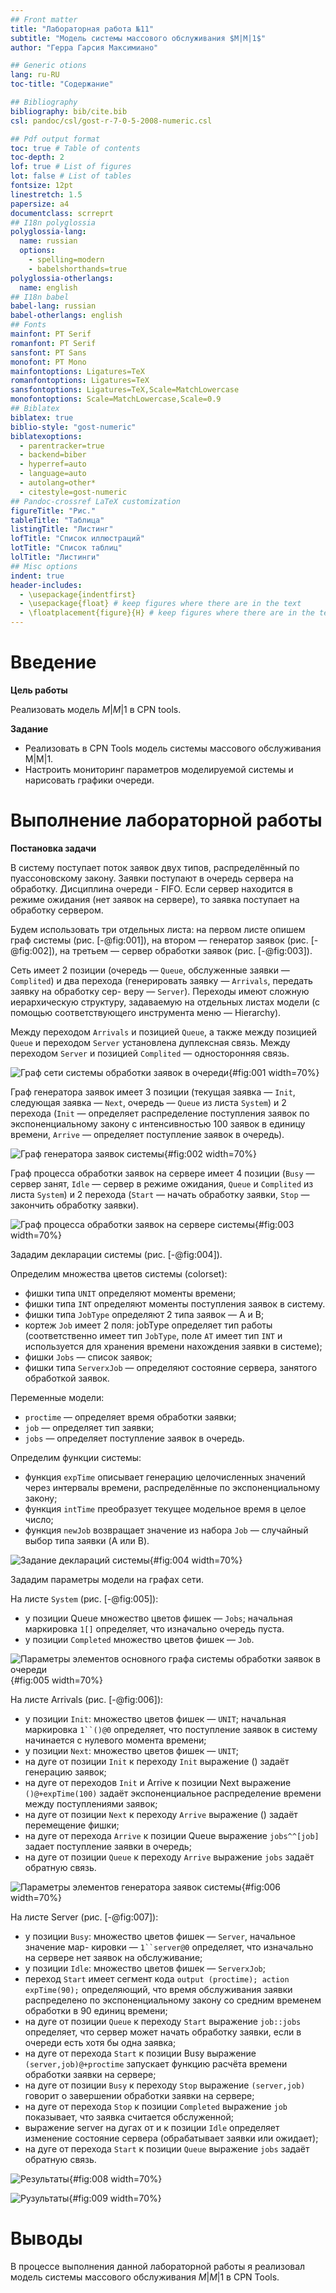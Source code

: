 ```yaml
---
## Front matter
title: "Лабораторная работа №11"
subtitle: "Модель системы массового обслуживания $M|M|1$"
author: "Герра Гарсия Максимиано"

## Generic otions
lang: ru-RU
toc-title: "Содержание"

## Bibliography
bibliography: bib/cite.bib
csl: pandoc/csl/gost-r-7-0-5-2008-numeric.csl

## Pdf output format
toc: true # Table of contents
toc-depth: 2
lof: true # List of figures
lot: false # List of tables
fontsize: 12pt
linestretch: 1.5
papersize: a4
documentclass: scrreprt
## I18n polyglossia
polyglossia-lang:
  name: russian
  options:
	- spelling=modern
	- babelshorthands=true
polyglossia-otherlangs:
  name: english
## I18n babel
babel-lang: russian
babel-otherlangs: english
## Fonts
mainfont: PT Serif
romanfont: PT Serif
sansfont: PT Sans
monofont: PT Mono
mainfontoptions: Ligatures=TeX
romanfontoptions: Ligatures=TeX
sansfontoptions: Ligatures=TeX,Scale=MatchLowercase
monofontoptions: Scale=MatchLowercase,Scale=0.9
## Biblatex
biblatex: true
biblio-style: "gost-numeric"
biblatexoptions:
  - parentracker=true
  - backend=biber
  - hyperref=auto
  - language=auto
  - autolang=other*
  - citestyle=gost-numeric
## Pandoc-crossref LaTeX customization
figureTitle: "Рис."
tableTitle: "Таблица"
listingTitle: "Листинг"
lofTitle: "Список иллюстраций"
lotTitle: "Список таблиц"
lolTitle: "Листинги"
## Misc options
indent: true
header-includes:
  - \usepackage{indentfirst}
  - \usepackage{float} # keep figures where there are in the text
  - \floatplacement{figure}{H} # keep figures where there are in the text
---
```


# Введение

**Цель работы**

Реализовать модель $M|M|1$ в CPN tools.

**Задание**

- Реализовать в CPN Tools модель системы массового обслуживания M|M|1.
- Настроить мониторинг параметров моделируемой системы и нарисовать графики очереди.

# Выполнение лабораторной работы

**Постановка задачи**

В систему поступает поток заявок двух типов, распределённый по пуассоновскому
закону. Заявки поступают в очередь сервера на обработку. Дисциплина очереди -
FIFO. Если сервер находится в режиме ожидания (нет заявок на сервере), то заявка
поступает на обработку сервером.

Будем использовать три отдельных листа: на первом листе опишем граф системы
(рис. [-@fig:001]), на втором — генератор заявок (рис. [-@fig:002]), на третьем — сервер обработки
заявок (рис. [-@fig:003]).

Сеть имеет 2 позиции (очередь — `Queue`, обслуженные заявки — `Complited`)
и два перехода (генерировать заявку — `Arrivals`, передать заявку на обработку сер-
веру — `Server`). Переходы имеют сложную иерархическую структуру, задаваемую
на отдельных листах модели (с помощью соответствующего инструмента меню —
Hierarchy).

Между переходом `Arrivals` и позицией `Queue`, а также между позицией `Queue`
и переходом `Server` установлена дуплексная связь. Между переходом `Server` и позицией `Complited` — односторонняя связь.

![Граф сети системы обработки заявок в очереди](image/1.png){#fig:001 width=70%}

Граф генератора заявок имеет 3 позиции (текущая заявка — `Init`, следующая
заявка — `Next`, очередь — `Queue` из листа `System`) и 2 перехода (`Init` — определяет
распределение поступления заявок по экспоненциальному закону с интенсивностью
100 заявок в единицу времени, `Arrive` — определяет поступление заявок в очередь).

![Граф генератора заявок системы](image/2.png){#fig:002 width=70%}

Граф процесса обработки заявок на сервере имеет 4 позиции (`Busy` — сервер
занят, `Idle` — сервер в режиме ожидания, `Queue` и `Complited` из листа `System`) и 2
перехода (`Start` — начать обработку заявки, `Stop` — закончить обработку заявки).

![Граф процесса обработки заявок на сервере системы](image/3.png){#fig:003 width=70%}

Зададим декларации системы (рис. [-@fig:004]).

Определим множества цветов системы (colorset):

- фишки типа `UNIT` определяют моменты времени;
- фишки типа `INT` определяют моменты поступления заявок в систему.
- фишки типа `JobType` определяют 2 типа заявок — A и B;
- кортеж `Job` имеет 2 поля: jobType определяет тип работы (соответственно имеет тип `JobType`, поле `AT` имеет тип `INT` и используется для хранения времени нахождения заявки в системе);
- фишки `Jobs` — список заявок;
- фишки типа `ServerxJob` — определяют состояние сервера, занятого обработкой
заявок.

Переменные модели:

- `proctime` — определяет время обработки заявки;
- `job` — определяет тип заявки;
- `jobs` — определяет поступление заявок в очередь.

Определим функции системы:

- функция `expTime` описывает генерацию целочисленных значений через интервалы времени, распределённые по экспоненциальному закону;
- функция `intTime` преобразует текущее модельное время в целое число;
- функция `newJob` возвращает значение из набора `Job` — случайный выбор типа
заявки (A или B).

![Задание деклараций системы](image/4.png){#fig:004 width=70%}

Зададим параметры модели на графах сети.

На листе `System` (рис. [-@fig:005]):

- у позиции Queue множество цветов фишек — `Jobs`; начальная маркировка `1[]`
определяет, что изначально очередь пуста.
- у позиции `Completed` множество цветов фишек — `Job`.

![Параметры элементов основного графа системы обработки заявок в очереди](image/5.png){#fig:005 width=70%}

На листе Arrivals (рис. [-@fig:006]):

- у позиции `Init`: множество цветов фишек — `UNIT`; начальная маркировка `1``()@0`
определяет, что поступление заявок в систему начинается с нулевого момента
времени;
- у позиции `Next`: множество цветов фишек — `UNIT`;
- на дуге от позиции `Init` к переходу `Init` выражение () задаёт генерацию заявок;
- на дуге от переходов `Init` и Arrive к позиции Next выражение
`()@+expTime(100)` задаёт экспоненциальное распределение времени между
поступлениями заявок;
- на дуге от позиции `Next` к переходу `Arrive` выражение () задаёт перемещение
фишки;
- на дуге от перехода `Arrive` к позиции Queue выражение `jobs^^[job]` задает
поступление заявки в очередь;
- на дуге от позиции `Queue` к переходу `Arrive` выражение `jobs` задаёт обратную
связь.

![Параметры элементов генератора заявок системы](image/6.png){#fig:006 width=70%}

На листе Server (рис. [-@fig:007]):

- у позиции `Busy`: множество цветов фишек — `Server`, начальное значение мар-
кировки — `1``server@0` определяет, что изначально на сервере нет заявок на
обслуживание;
- у позиции `Idle`: множество цветов фишек — `ServerxJob`;
- переход `Start` имеет сегмент кода
`output (proctime); action expTime(90);` определяющий, что время обслуживания заявки распределено по экспоненциальному закону со средним
временем обработки в 90 единиц времени;
- на дуге от позиции `Queue` к переходу `Start` выражение `job::jobs` определяет,
что сервер может начать обработку заявки, если в очереди есть хотя бы одна
заявка;
- на дуге от перехода `Start` к позиции Busy выражение
`(server,job)@+proctime` запускает функцию расчёта времени обработки заявки на сервере;
- на дуге от позиции `Busy` к переходу `Stop` выражение `(server,job)` говорит
о завершении обработки заявки на сервере;
- на дуге от перехода `Stop` к позиции `Completed` выражение `job` показывает, что
заявка считается обслуженной;
- выражение server на дугах от и к позиции `Idle` определяет изменение состояние
сервера (обрабатывает заявки или ожидает);
- на дуге от перехода `Start` к позиции `Queue` выражение `jobs` задаёт обратную
связь.


![Результаты](image/8.png){#fig:008 width=70%}


![Рузультаты](image/9.png){#fig:009 width=70%}


# Выводы

В процессе выполнения данной лабораторной работы я реализовал модель системы массового обслуживания $M|M|1$ в CPN Tools.
